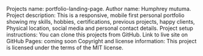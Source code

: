 
Projects name: portfolio-landing-page.
Author name: Humphrey mutuma.
Project description: This is a responsive, mobile first personal portfolio showing my skills, hobbies, certifications, previous projects, happy clients, Physical location, social media and personal contact details.
Project setup instructions: You can clone this projects from GitHub.
Link to live site on GitHub Pages: coming soon
Copyright and license information: This project is licensed under the terms of the MIT license.
